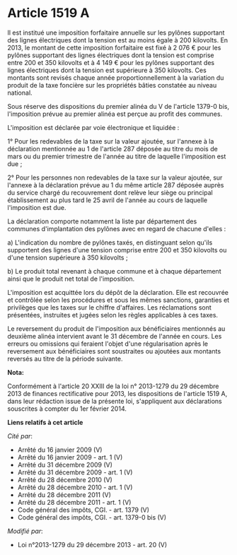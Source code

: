 # Article 1519 A

Il est institué une imposition forfaitaire annuelle sur les pylônes supportant des lignes électriques dont la tension est au
moins égale à 200 kilovolts. En 2013, le montant de cette imposition forfaitaire est fixé à 2 076 € pour les pylônes
supportant des lignes électriques dont la tension est comprise entre 200 et 350 kilovolts et à 4 149 € pour les pylônes
supportant des lignes électriques dont la tension est supérieure à 350 kilovolts. Ces montants sont revisés chaque année
proportionnellement à la variation du produit de la taxe foncière sur les propriétés bâties constatée au niveau national. 

Sous réserve des dispositions du premier alinéa du V de l'article 1379-0 bis, l'imposition prévue au premier alinéa est
perçue au profit des communes. 

L'imposition est déclarée par voie électronique et liquidée : 

1° Pour les redevables de la taxe sur la valeur ajoutée, sur l'annexe à la déclaration mentionnée au 1 de l'article 287
déposée au titre du mois de mars ou du premier trimestre de l'année au titre de laquelle l'imposition est due ; 

2° Pour les personnes non redevables de la taxe sur la valeur ajoutée, sur l'annexe à la déclaration prévue au 1 du même
article 287 déposée auprès du service chargé du recouvrement dont relève leur siège ou principal établissement au plus tard
le 25 avril de l'année au cours de laquelle l'imposition est due. 

La déclaration comporte notamment la liste par département des communes d'implantation des pylônes avec en regard de chacune
d'elles : 

a) L'indication du nombre de pylônes taxés, en distinguant selon qu'ils supportent des lignes d'une tension comprise entre
200 et 350 kilovolts ou d'une tension supérieure à 350 kilovolts ; 

b) Le produit total revenant à chaque commune et à chaque département ainsi que le produit net total de l'imposition. 

L'imposition est acquittée lors du dépôt de la déclaration. Elle est recouvrée et contrôlée selon les procédures et sous les
mêmes sanctions, garanties et privilèges que les taxes sur le chiffre d'affaires. Les réclamations sont présentées,
instruites et jugées selon les règles applicables à ces taxes. 

Le reversement du produit de l'imposition aux bénéficiaires mentionnés au deuxième alinéa intervient avant le 31 décembre de
l'année en cours. Les erreurs ou omissions qui feraient l'objet d'une régularisation après le reversement aux bénéficiaires
sont soustraites ou ajoutées aux montants reversés au titre de la période suivante.

**Nota:**

Conformément à l'article 20 XXIII de la loi n° 2013-1279 du 29 décembre 2013 de finances rectificative pour 2013, les
dispositions de l'article 1519 A, dans leur rédaction issue de la présente loi, s'appliquent aux déclarations souscrites à
compter du 1er février 2014.

**Liens relatifs à cet article**

_Cité par_:

  - Arrêté du 16 janvier 2009 (V)
  - Arrêté du 16 janvier 2009 - art. 1 (V)
  - Arrêté du 31 décembre 2009 (V)
  - Arrêté du 31 décembre 2009 - art. 1 (V)
  - Arrêté du 28 décembre 2010 (V)
  - Arrêté du 28 décembre 2010 - art. 1 (V)
  - Arrêté du 28 décembre 2011 (V)
  - Arrêté du 28 décembre 2011 - art. 1 (V)
  - Code général des impôts, CGI. - art. 1379 (V)
  - Code général des impôts, CGI. - art. 1379-0 bis (V)

_Modifié par_:

  - Loi n°2013-1279 du 29 décembre 2013 - art. 20 (V)
